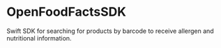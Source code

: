 # OpenFoodFactsSDK
 Swift SDK for searching for products by barcode to receive allergen and nutritional information.
